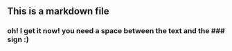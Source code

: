 ## This is a markdown file
### oh! I get it now! you need a space between the text and the ### sign :)
